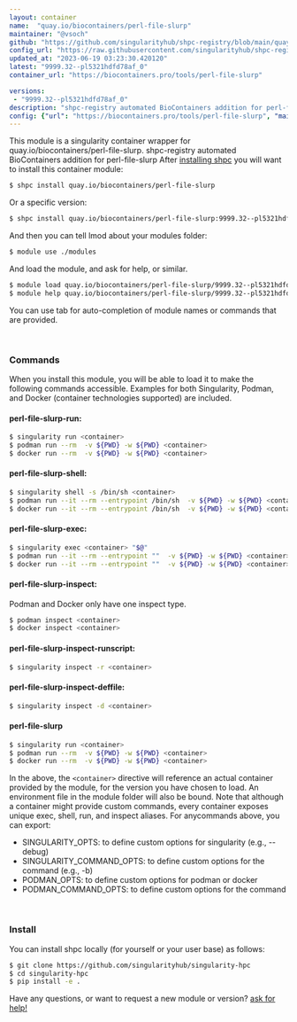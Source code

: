 ```yaml
---
layout: container
name:  "quay.io/biocontainers/perl-file-slurp"
maintainer: "@vsoch"
github: "https://github.com/singularityhub/shpc-registry/blob/main/quay.io/biocontainers/perl-file-slurp/container.yaml"
config_url: "https://raw.githubusercontent.com/singularityhub/shpc-registry/main/quay.io/biocontainers/perl-file-slurp/container.yaml"
updated_at: "2023-06-19 03:23:30.420120"
latest: "9999.32--pl5321hdfd78af_0"
container_url: "https://biocontainers.pro/tools/perl-file-slurp"

versions:
 - "9999.32--pl5321hdfd78af_0"
description: "shpc-registry automated BioContainers addition for perl-file-slurp"
config: {"url": "https://biocontainers.pro/tools/perl-file-slurp", "maintainer": "@vsoch", "description": "shpc-registry automated BioContainers addition for perl-file-slurp", "latest": {"9999.32--pl5321hdfd78af_0": "sha256:3bf4b9dbb6aad04fd917bccc7632ef9b5405d970cb293c96847453fba5b6ff49"}, "tags": {"9999.32--pl5321hdfd78af_0": "sha256:3bf4b9dbb6aad04fd917bccc7632ef9b5405d970cb293c96847453fba5b6ff49"}, "docker": "quay.io/biocontainers/perl-file-slurp"}
---
```


This module is a singularity container wrapper for quay.io/biocontainers/perl-file-slurp.
shpc-registry automated BioContainers addition for perl-file-slurp
After [installing shpc](#install) you will want to install this container module:


```bash
$ shpc install quay.io/biocontainers/perl-file-slurp
```

Or a specific version:

```bash
$ shpc install quay.io/biocontainers/perl-file-slurp:9999.32--pl5321hdfd78af_0
```

And then you can tell lmod about your modules folder:

```bash
$ module use ./modules
```

And load the module, and ask for help, or similar.

```bash
$ module load quay.io/biocontainers/perl-file-slurp/9999.32--pl5321hdfd78af_0
$ module help quay.io/biocontainers/perl-file-slurp/9999.32--pl5321hdfd78af_0
```

You can use tab for auto-completion of module names or commands that are provided.

<br>

### Commands

When you install this module, you will be able to load it to make the following commands accessible.
Examples for both Singularity, Podman, and Docker (container technologies supported) are included.

#### perl-file-slurp-run:

```bash
$ singularity run <container>
$ podman run --rm  -v ${PWD} -w ${PWD} <container>
$ docker run --rm  -v ${PWD} -w ${PWD} <container>
```

#### perl-file-slurp-shell:

```bash
$ singularity shell -s /bin/sh <container>
$ podman run --it --rm --entrypoint /bin/sh  -v ${PWD} -w ${PWD} <container>
$ docker run --it --rm --entrypoint /bin/sh  -v ${PWD} -w ${PWD} <container>
```

#### perl-file-slurp-exec:

```bash
$ singularity exec <container> "$@"
$ podman run --it --rm --entrypoint ""  -v ${PWD} -w ${PWD} <container> "$@"
$ docker run --it --rm --entrypoint ""  -v ${PWD} -w ${PWD} <container> "$@"
```

#### perl-file-slurp-inspect:

Podman and Docker only have one inspect type.

```bash
$ podman inspect <container>
$ docker inspect <container>
```

#### perl-file-slurp-inspect-runscript:

```bash
$ singularity inspect -r <container>
```

#### perl-file-slurp-inspect-deffile:

```bash
$ singularity inspect -d <container>
```



#### perl-file-slurp

```bash
$ singularity run <container>
$ podman run --rm  -v ${PWD} -w ${PWD} <container>
$ docker run --rm  -v ${PWD} -w ${PWD} <container>
```


In the above, the `<container>` directive will reference an actual container provided
by the module, for the version you have chosen to load. An environment file in the
module folder will also be bound. Note that although a container
might provide custom commands, every container exposes unique exec, shell, run, and
inspect aliases. For anycommands above, you can export:

 - SINGULARITY_OPTS: to define custom options for singularity (e.g., --debug)
 - SINGULARITY_COMMAND_OPTS: to define custom options for the command (e.g., -b)
 - PODMAN_OPTS: to define custom options for podman or docker
 - PODMAN_COMMAND_OPTS: to define custom options for the command

<br>

### Install

You can install shpc locally (for yourself or your user base) as follows:

```bash
$ git clone https://github.com/singularityhub/singularity-hpc
$ cd singularity-hpc
$ pip install -e .
```

Have any questions, or want to request a new module or version? [ask for help!](https://github.com/singularityhub/singularity-hpc/issues)